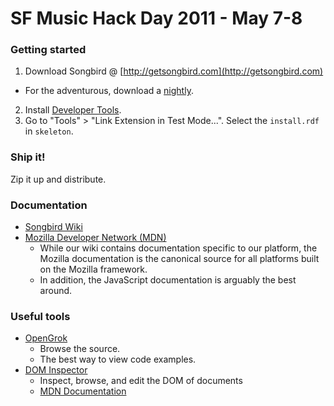 SF Music Hack Day 2011 - May 7-8
================================
### Getting started ###
1. Download Songbird @ [http://getsongbird.com](http://getsongbird.com)
  * For the adventurous, download a [nightly](http://developer.songbirdnest.com/builds/trunk/latest).
2. Install [Developer Tools](http://addons.songbirdnest.com/addons/68).
3. Go to "Tools" > "Link Extension in Test Mode...". Select the
   `install.rdf` in `skeleton`.

### Ship it! ###
Zip it up and distribute.

### Documentation ###
* [Songbird Wiki](http://wiki.songbirdnest.com/ "Songbird Wiki")
* [Mozilla Developer Network (MDN)](http://developer.mozilla.org/
  "Mozilla Documentation")
  * While our wiki contains documentation specific to our platform, the
    Mozilla documentation is the canonical source for all platforms
built on the Mozilla framework.
  * In addition, the JavaScript documentation is arguably the best
    around.

### Useful tools ###
* [OpenGrok](http://src.songbirdnest.com/ "Source browser")
  * Browse the source.
  * The best way to view code examples.
* [DOM Inspector](https://addons.mozilla.org/en-US/firefox/addon/dom-inspector-6622/)
  * Inspect, browse, and edit the DOM of documents
  * [MDN Documentation](https://developer.mozilla.org/En/DOM_Inspector)
